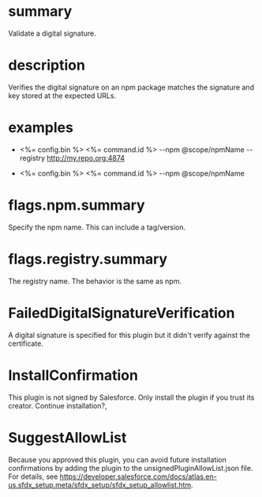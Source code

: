 # summary

Validate a digital signature.

# description

Verifies the digital signature on an npm package matches the signature and key stored at the expected URLs.

# examples

- <%= config.bin %> <%= command.id %> --npm @scope/npmName --registry http://my.repo.org:4874

- <%= config.bin %> <%= command.id %> --npm @scope/npmName

# flags.npm.summary

Specify the npm name. This can include a tag/version.

# flags.registry.summary

The registry name. The behavior is the same as npm.

# FailedDigitalSignatureVerification

A digital signature is specified for this plugin but it didn't verify against the certificate.

# InstallConfirmation

This plugin is not signed by Salesforce. Only install the plugin if you trust its creator. Continue installation?,

# SuggestAllowList

Because you approved this plugin, you can avoid future installation confirmations by adding the plugin to the unsignedPluginAllowList.json file. For details, see https://developer.salesforce.com/docs/atlas.en-us.sfdx_setup.meta/sfdx_setup/sfdx_setup_allowlist.htm.
